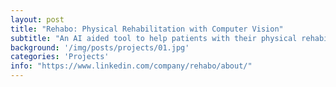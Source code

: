 ```yaml
---
layout: post
title: "Rehabo: Physical Rehabilitation with Computer Vision"
subtitle: "An AI aided tool to help patients with their physical rehabilitation."
background: '/img/posts/projects/01.jpg'
categories: 'Projects'
info: "https://www.linkedin.com/company/rehabo/about/"
---
```


